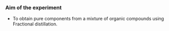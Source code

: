 ### Aim of the experiment

- To obtain pure components from a mixture of organic compounds using Fractional distillation.
